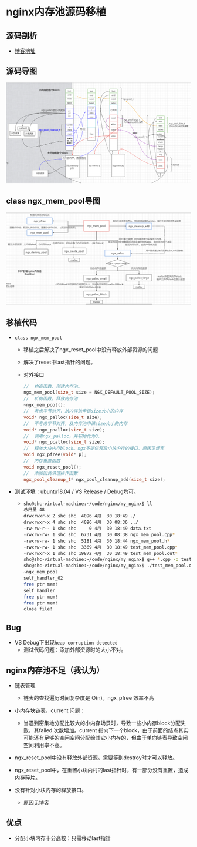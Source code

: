 # nginx内存池源码移植

## 源码剖析

- [博客地址](https://cstardust.github.io/2022/04/22/nginx%E5%86%85%E5%AD%98%E6%B1%A0/)

## 源码导图

![](./ngx_mem_pool01.png)

## class ngx_mem_pool导图

![](./ngx_mem_pool.png)

## 移植代码

- `class ngx_mem_pool`

  - 移植之后解决了ngx_reset_pool中没有释放外部资源的问题

  - 解决了reset中last指针的问题。

  - 对外接口

    ```c++
    //  构造函数，创建内存池。
    ngx_mem_pool(size_t size = NGX_DEFAULT_POOL_SIZE);
    //  析构函数，释放内存池
    ~ngx_mem_pool();
    //  考虑字节对齐，从内存池申请size大小的内存
    void* ngx_palloc(size_t size);
    //  不考虑字节对齐，从内存池申请size大小的内存
    void* ngx_pnalloc(size_t size);
    //  调用ngx_palloc，并初始化为0.
    void* ngx_pcalloc(size_t size);
    //  释放大块内存block。ngx不提供释放小块内存的接口。原因见博客
    void ngx_pfree(void* p);
    //  内存重置函数
    void ngx_reset_pool();  
    //  添加回调清理操作函数
    ngx_pool_cleanup_t* ngx_pool_cleanup_add(size_t size);
    ```

- 测试环境：ubuntu18.04 / VS Release / Debug均可。

  - ```bash
    shc@shc-virtual-machine:~/code/nginx/my_nginx$ ll
    总用量 48
    drwxrwxr-x 2 shc shc  4096 4月  30 18:49 ./
    drwxrwxr-x 4 shc shc  4096 4月  30 08:36 ../
    -rw-rw-r-- 1 shc shc     0 4月  30 18:49 data.txt
    -rwxrw-rw- 1 shc shc  6731 4月  30 08:38 ngx_mem_pool.cpp*
    -rwxrw-rw- 1 shc shc  5181 4月  30 18:44 ngx_mem_pool.h*
    -rwxrw-rw- 1 shc shc  3369 4月  30 18:49 test_mem_pool.cpp*
    -rwxrwxr-x 1 shc shc 19872 4月  30 18:49 test_mem_pool.out*
    shc@shc-virtual-machine:~/code/nginx/my_nginx$ g++ *.cpp -o test_mem_pool.out -Wall
    shc@shc-virtual-machine:~/code/nginx/my_nginx$ ./test_mem_pool.out 
    ~ngx_mem_pool
    self_handler_02
    free ptr mem!
    self_handler
    free ptr mem!
    free ptr mem!
    close file!
    ```

## Bug

- VS Debug下出现`heap corruption detected`
  - 测试代码问题：添加外部资源时的大小不对。



## nginx内存池不足（我认为）

- 链表管理
  - 链表的查找遍历时间复杂度是 O(n)。ngx_pfree 效率不高
- 小内存块链表，current 问题：
  - 当遇到密集地分配比较大的小内存场景时，导致一些小内存block分配失败，其failed 次数增加。current 指向下一个block，由于前面的结点其实可能还有足够的空闲空间分配给其它小内存的，但由于单向链表导致空闲空间利用率不高。
- ngx_reset_pool中没有释放外部资源。需要等到destroy时才可以释放。
- ngx_reset_pool中，在重置小块内村的last指针时，有一部分没有重置，造成内存碎片。

- 没有针对小块内存的释放接口。
  - 原因见博客

## 优点

- 分配小块内存十分高校：只需移动last指针
